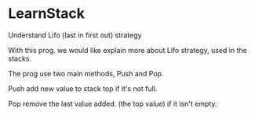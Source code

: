 # LearnStack
Understand Lifo (last in first out) strategy 

With this prog. we would like explain more about Lifo strategy, used in the
stacks.

The prog use two main methods, Push and Pop.

Push add new value to stack top if it's not full.

Pop remove the last value added. (the top value) if it isn't empty.
